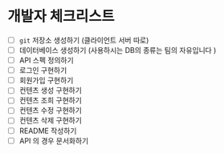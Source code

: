 # 개발자 체크리스트

- [ ] `git` 저장소 생성하기 (클라이언트 서버 따로)
- [ ] 데이터베이스 생성하기 (사용하시는 DB의 종류는 팀의 자유입니다 )
- [ ] API 스펙 정의하기
- [ ] 로그인 구현하기
- [ ] 회원가입 구현하기
- [ ] 컨텐츠 생성 구현하기
- [ ] 컨텐츠 조희 구현하기
- [ ] 컨텐츠 수정 구현하기
- [ ] 컨텐츠 삭제 구현하기
- [ ] README 작성하기
- [ ] API 의 경우 문서화하기